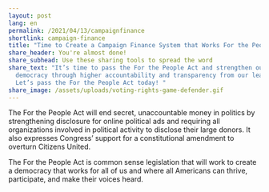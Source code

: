 ```yaml
---
layout: post
lang: en
permalink: /2021/04/13/campaignfinance
shortlink: campaign-finance
title: "Time to Create a Campaign Finance System that Works For the People "
share_header: You're almost done!
share_subhead: Use these sharing tools to spread the word
share_text: "It’s time to pass the For the People Act and strengthen our
  democracy through higher accountability and transparency from our leaders.
  Let’s pass the For the People Act today! "
share_image: /assets/uploads/voting-rights-game-defender.gif
---
```

The For the People Act will end secret, unaccountable money in politics by strengthening disclosure for online political ads and requiring all organizations involved in political activity to disclose their large donors. It also expresses Congress’ support for a constitutional amendment to overturn Citizens United.  

The For the People Act is common sense legislation that will work to create a democracy that works for all of us and where all Americans can thrive, participate, and make their voices heard.